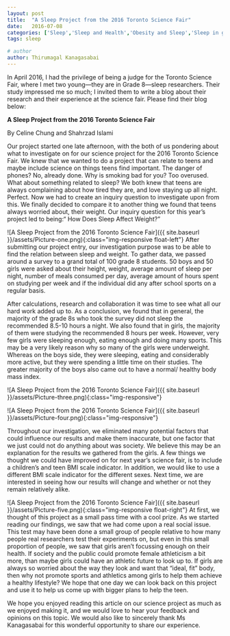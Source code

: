 ```yaml
---
layout: post
title:  "A Sleep Project from the 2016 Toronto Science Fair"
date:   2016-07-08
categories: ['Sleep','Sleep and Health','Obesity and Sleep','Sleep in general']
tags: sleep

# author
author: Thirumagal Kanagasabai
---
```


In April 2016, I had the privilege of being a judge for the Toronto Science Fair, where I met two young—they are in Grade 8—sleep researchers. Their study impressed me so much; I invited them to write a blog about their research and their experience at the science fair. Please find their blog below: <!-- more -->

**A Sleep Project from the 2016 Toronto Science Fair**

By Celine Chung and Shahrzad Islami
 
Our project started one late afternoon, with the both of us pondering about what to investigate on for our science project for the 2016 Toronto Science Fair. We knew that we wanted to do a project that can relate to teens and maybe include science on things teens find important. The danger of phones? No, already done. Why is smoking bad for you? Too overused. What about something related to sleep? We both knew that teens are always complaining about how tired they are, and love staying up all night. Perfect. Now we had to create an inquiry question to investigate upon from this. We finally decided to compare it to another thing we found that teens always worried about, their weight. Our inquiry question for this year’s project led to being:“ How Does Sleep Affect Weight?”
 
![A Sleep Project from the 2016 Toronto Science Fair]({{ site.baseurl }}/assets/Picture-one.png){:class="img-responsive float-left"} After submitting our project entry, our investigation purpose was to be able to find the relation between sleep and weight. To gather data, we passed around a survey to a grand total of 100 grade 8 students. 50 boys and 50 girls were asked about their height, weight, average amount of sleep per night, number of meals consumed per day, average amount of hours spent on studying per week and if the individual did any after school sports on a regular basis.

After calculations, research and collaboration it was time to see what all our hard work added up to. As a conclusion, we found that in general, the majority of the grade 8s who took the survey did not sleep the recommended 8.5-10 hours a night. We also found that in girls, the majority of them were studying the recommended 8 hours per week. However, very few girls were sleeping enough, eating enough and doing many sports. This may be a very likely reason why so many of the girls were underweight. Whereas on the boys side, they were sleeping, eating and considerably more active, but they were spending a little time on their studies. The greater majority of the boys also came out to have a normal/ healthy body mass index.

![A Sleep Project from the 2016 Toronto Science Fair]({{ site.baseurl }}/assets/Picture-three.png){:class="img-responsive"}

![A Sleep Project from the 2016 Toronto Science Fair]({{ site.baseurl }}/assets/Picture-four.png){:class="img-responsive"}

Throughout our investigation, we eliminated many potential factors that could influence our results and make them inaccurate, but one factor that we just could not do anything about was society. We believe this may be an explanation for the results we gathered from the girls. A few things we thought we could have improved on for next year’s science fair, is to include a children’s and teen BMI scale indicator. In addition, we would like to use a different BMI scale indicator for the different sexes. Next time, we are interested in seeing how our results will change and whether or not they remain relatively alike.

![A Sleep Project from the 2016 Toronto Science Fair]({{ site.baseurl }}/assets/Picture-five.png){:class="img-responsive float-right"}
At first, we thought of this project as a small pass time with a cool prize. As we started reading our findings, we saw that we had come upon a real social issue. This test may have been done a small group of people relative to how many people real researchers test their experiments on, but even in this small proportion of people, we saw that girls aren’t focussing enough on their health. If society and the public could promote female athleticism a bit more, than maybe girls could have an athletic future to look up to. If girls are always so worried about the way they look and want that “ideal, fit” body, then why not promote sports and athletics among girls to help them achieve a healthy lifestyle? We hope that one day we can look back on this project and use it to help us come up with bigger plans to help the teen.


We hope you enjoyed reading this article on our science project as much as we enjoyed making it, and we would love to hear your feedback and opinions on this topic. We would also like to sincerely thank Ms Kanagasabai for this wonderful opportunity to share our experience.
